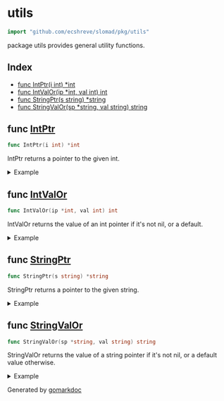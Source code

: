 <!-- Code generated by gomarkdoc. DO NOT EDIT -->

# utils

```go
import "github.com/ecshreve/slomad/pkg/utils"
```

package utils provides general utility functions.

## Index

- [func IntPtr\(i int\) \*int](<#IntPtr>)
- [func IntValOr\(ip \*int, val int\) int](<#IntValOr>)
- [func StringPtr\(s string\) \*string](<#StringPtr>)
- [func StringValOr\(sp \*string, val string\) string](<#StringValOr>)


<a name="IntPtr"></a>
## func [IntPtr](<https://github.com/ecshreve/slomad/blob/main/pkg/utils/utils.go#L19>)

```go
func IntPtr(i int) *int
```

IntPtr returns a pointer to the given int.

<details><summary>Example</summary>
<p>



```go
IntVal := 123
IntP1 := &IntVal
IntP2 := IntPtr(IntVal)

fmt.Printf("value: %d\n", IntVal)
fmt.Printf("ptr inline: %d\n", *IntP1)
fmt.Printf("ptr from func: %d\n", *IntP2)
fmt.Printf("ptrs are different: %v", (IntP1 != IntP2))

// Output:
// value: 123
// ptr inline: 123
// ptr from func: 123
// ptrs are different: true
```

#### Output

```
value: 123
ptr inline: 123
ptr from func: 123
ptrs are different: true
```

</p>
</details>

<a name="IntValOr"></a>
## func [IntValOr](<https://github.com/ecshreve/slomad/blob/main/pkg/utils/utils.go#L24>)

```go
func IntValOr(ip *int, val int) int
```

IntValOr returns the value of an int pointer if it's not nil, or a default.

<details><summary>Example</summary>
<p>



```go
defaultIntVal := 123

var IntP *int
IntVal1 := IntValOr(IntP, defaultIntVal)
fmt.Printf("default %d\n", IntVal1)

intTmp := 999
IntP2 := &intTmp
IntVal2 := IntValOr(IntP2, defaultIntVal)
fmt.Printf("not default %d\n", IntVal2)

// Output:
// default 123
// not default 999
```

#### Output

```
default 123
not default 999
```

</p>
</details>

<a name="StringPtr"></a>
## func [StringPtr](<https://github.com/ecshreve/slomad/blob/main/pkg/utils/utils.go#L5>)

```go
func StringPtr(s string) *string
```

StringPtr returns a pointer to the given string.

<details><summary>Example</summary>
<p>



```go
StringVal := "hello"
StringP1 := &StringVal
StringP2 := StringPtr(StringVal)

fmt.Printf("value: %s\n", StringVal)
fmt.Printf("ptr inline: %s\n", *StringP1)
fmt.Printf("ptr from func: %s\n", *StringP2)
fmt.Printf("ptrs are different: %v", (StringP1 != StringP2))

// Output:
// value: hello
// ptr inline: hello
// ptr from func: hello
// ptrs are different: true
```

#### Output

```
value: hello
ptr inline: hello
ptr from func: hello
ptrs are different: true
```

</p>
</details>

<a name="StringValOr"></a>
## func [StringValOr](<https://github.com/ecshreve/slomad/blob/main/pkg/utils/utils.go#L11>)

```go
func StringValOr(sp *string, val string) string
```

StringValOr returns the value of a string pointer if it's not nil, or a default value otherwise.

<details><summary>Example</summary>
<p>



```go
defaultStringVal := "default hello"

var StringP *string
StringVal1 := StringValOr(StringP, defaultStringVal)
fmt.Println(StringVal1)

stringTmp := "some non default value"
StringP2 := &stringTmp
StringVal2 := StringValOr(StringP2, defaultStringVal)
fmt.Println(StringVal2)

// Output:
// default hello
// some non default value
```

#### Output

```
default hello
some non default value
```

</p>
</details>

Generated by [gomarkdoc](<https://github.com/princjef/gomarkdoc>)
